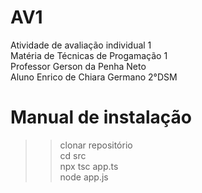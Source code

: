 # AV1
Atividade de avaliação individual 1 <br>
Matéria de Técnicas de Progamação 1<br>
Professor Gerson da Penha Neto <br>
Aluno Enrico de Chiara Germano 2°DSM<br>
# Manual de instalação
>> clonar repositório<br>
>> cd src<br>
>> npx tsc app.ts<br>
>> node app.js<br>
